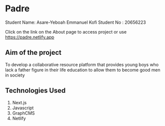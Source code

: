 # Padre

Student Name: Asare-Yeboah Emmanuel Kofi       Student No : 20656223

Click on the link on the About page to access project or use https://padre.netlify.app

## Aim of the project

To develop a collaborative resource platform that provides young boys who lack a father figure in their life education to allow them to become good men in society

## Technologies Used
1. Next.js
2. Javascript
3. GraphCMS
4. Netlify
